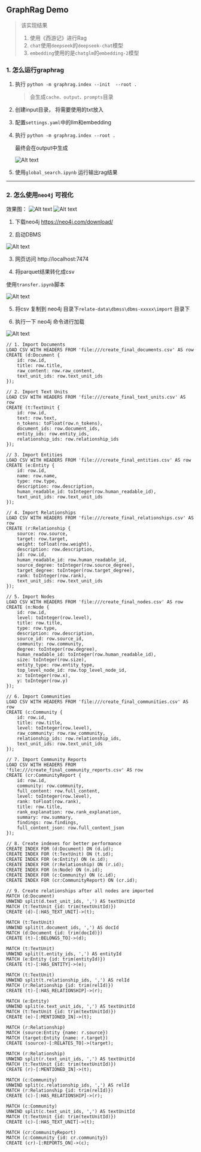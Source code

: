 ## GraphRag Demo

> 该实现结果
> 1. 使用《西游记》进行Rag
> 1. `chat`使用`deepseek`的`deepseek-chat`模型
> 2. `embedding`使用的是`chatglm`的`embedding-2`模型


### 1. 怎么运行graphrag

1. 执行 `python -m graphrag.index --init  --root . `

   > 会生成`cache、output、prompts`目录


2. 创建input目录， 将需要使用的txt放入

3. 配置`settings.yaml`中的llm和embedding

4. 执行 `python -m graphrag.index --root . `

   最终会在output中生成

   ![Alt text](images/image.png)

5. 使用`global_search.ipynb` 运行输出rag结果

---

### 2. 怎么使用`neo4j` 可视化

效果图：
![Alt text](images/image-4.png)
![Alt text](images/image-5.png)

1. 下载neo4j 
https://neo4j.com/download/

2. 启动DBMS

![Alt text](images/image-1.png)

3. 网页访问
http://localhost:7474

4. 将parquet结果转化成csv

使用`transfer.ipynb`脚本

![Alt text](images/image-2.png)

5. 将csv 复制到 neo4j 目录下`relate-data\dbmss\dbms-xxxxx\import` 目录下

6. 执行一下 neo4j 命令进行加载

![Alt text](images/image-3.png)
``` neo4j
// 1. Import Documents
LOAD CSV WITH HEADERS FROM 'file:///create_final_documents.csv' AS row
CREATE (d:Document {
    id: row.id,
    title: row.title,
    raw_content: row.raw_content,
    text_unit_ids: row.text_unit_ids
});

// 2. Import Text Units
LOAD CSV WITH HEADERS FROM 'file:///create_final_text_units.csv' AS row
CREATE (t:TextUnit {
    id: row.id,
    text: row.text,
    n_tokens: toFloat(row.n_tokens),
    document_ids: row.document_ids,
    entity_ids: row.entity_ids,
    relationship_ids: row.relationship_ids
});

// 3. Import Entities
LOAD CSV WITH HEADERS FROM 'file:///create_final_entities.csv' AS row
CREATE (e:Entity {
    id: row.id,
    name: row.name,
    type: row.type,
    description: row.description,
    human_readable_id: toInteger(row.human_readable_id),
    text_unit_ids: row.text_unit_ids
});

// 4. Import Relationships
LOAD CSV WITH HEADERS FROM 'file:///create_final_relationships.csv' AS row
CREATE (r:Relationship {
    source: row.source,
    target: row.target,
    weight: toFloat(row.weight),
    description: row.description,
    id: row.id,
    human_readable_id: row.human_readable_id,
    source_degree: toInteger(row.source_degree),
    target_degree: toInteger(row.target_degree),
    rank: toInteger(row.rank),
    text_unit_ids: row.text_unit_ids
});

// 5. Import Nodes
LOAD CSV WITH HEADERS FROM 'file:///create_final_nodes.csv' AS row
CREATE (n:Node {
    id: row.id,
    level: toInteger(row.level),
    title: row.title,
    type: row.type,
    description: row.description,
    source_id: row.source_id,
    community: row.community,
    degree: toInteger(row.degree),
    human_readable_id: toInteger(row.human_readable_id),
    size: toInteger(row.size),
    entity_type: row.entity_type,
    top_level_node_id: row.top_level_node_id,
    x: toInteger(row.x),
    y: toInteger(row.y)
});

// 6. Import Communities
LOAD CSV WITH HEADERS FROM 'file:///create_final_communities.csv' AS row
CREATE (c:Community {
    id: row.id,
    title: row.title,
    level: toInteger(row.level),
    raw_community: row.raw_community,
    relationship_ids: row.relationship_ids,
    text_unit_ids: row.text_unit_ids
});

// 7. Import Community Reports
LOAD CSV WITH HEADERS FROM 'file:///create_final_community_reports.csv' AS row
CREATE (cr:CommunityReport {
    id: row.id,
    community: row.community,
    full_content: row.full_content,
    level: toInteger(row.level),
    rank: toFloat(row.rank),
    title: row.title,
    rank_explanation: row.rank_explanation,
    summary: row.summary,
    findings: row.findings,
    full_content_json: row.full_content_json
});

// 8. Create indexes for better performance
CREATE INDEX FOR (d:Document) ON (d.id);
CREATE INDEX FOR (t:TextUnit) ON (t.id);
CREATE INDEX FOR (e:Entity) ON (e.id);
CREATE INDEX FOR (r:Relationship) ON (r.id);
CREATE INDEX FOR (n:Node) ON (n.id);
CREATE INDEX FOR (c:Community) ON (c.id);
CREATE INDEX FOR (cr:CommunityReport) ON (cr.id);

// 9. Create relationships after all nodes are imported
MATCH (d:Document)
UNWIND split(d.text_unit_ids, ',') AS textUnitId
MATCH (t:TextUnit {id: trim(textUnitId)})
CREATE (d)-[:HAS_TEXT_UNIT]->(t);

MATCH (t:TextUnit)
UNWIND split(t.document_ids, ',') AS docId
MATCH (d:Document {id: trim(docId)})
CREATE (t)-[:BELONGS_TO]->(d);

MATCH (t:TextUnit)
UNWIND split(t.entity_ids, ',') AS entityId
MATCH (e:Entity {id: trim(entityId)})
CREATE (t)-[:HAS_ENTITY]->(e);

MATCH (t:TextUnit)
UNWIND split(t.relationship_ids, ',') AS relId
MATCH (r:Relationship {id: trim(relId)})
CREATE (t)-[:HAS_RELATIONSHIP]->(r);

MATCH (e:Entity)
UNWIND split(e.text_unit_ids, ',') AS textUnitId
MATCH (t:TextUnit {id: trim(textUnitId)})
CREATE (e)-[:MENTIONED_IN]->(t);

MATCH (r:Relationship)
MATCH (source:Entity {name: r.source})
MATCH (target:Entity {name: r.target})
CREATE (source)-[:RELATES_TO]->(target);

MATCH (r:Relationship)
UNWIND split(r.text_unit_ids, ',') AS textUnitId
MATCH (t:TextUnit {id: trim(textUnitId)})
CREATE (r)-[:MENTIONED_IN]->(t);

MATCH (c:Community)
UNWIND split(c.relationship_ids, ',') AS relId
MATCH (r:Relationship {id: trim(relId)})
CREATE (c)-[:HAS_RELATIONSHIP]->(r);

MATCH (c:Community)
UNWIND split(c.text_unit_ids, ',') AS textUnitId
MATCH (t:TextUnit {id: trim(textUnitId)})
CREATE (c)-[:HAS_TEXT_UNIT]->(t);

MATCH (cr:CommunityReport)
MATCH (c:Community {id: cr.community})
CREATE (cr)-[:REPORTS_ON]->(c);
```